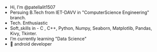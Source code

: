 -    Hi, I’m @patellalit1507
-    Persuing B.Tech from IET-DAVV in "ComputerScience Engineering" branch.
-    Tech. Enthusiastic
-    Soft_skills in - C , C++, Python, Numpy, Seaborn, Matplotlib, Pandas, Kivy, Tkinter.
-    I’m currently learning "Data Science"
- 📍 android developer

<!---
patellalit1507/patellalit1507 is a ✨ special ✨ repository because its `README.md` (this file) appears on your GitHub profile.
You can click the Preview link to take a look at your changes.
--->
